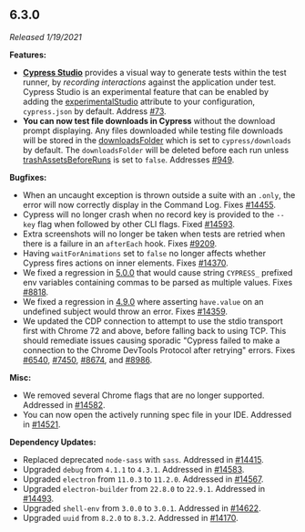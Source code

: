 ## 6.3.0

_Released 1/19/2021_

**Features:**

- [**Cypress Studio**](/guides/core-concepts/cypress-studio) provides a visual
  way to generate tests within the test runner, by _recording interactions_
  against the application under test. Cypress Studio is an experimental feature
  that can be enabled by adding the
  [experimentalStudio](/guides/references/experiments) attribute to your
  configuration, `cypress.json` by default. Address
  [#73](https://github.com/cypress-io/cypress/issues/73).
- **You can now test file downloads in Cypress** without the download prompt
  displaying. Any files downloaded while testing file downloads will be stored
  in the [downloadsFolder](/guides/references/configuration#Downloads) which is
  set to `cypress/downloads` by default. The `downloadsFolder` will be deleted
  before each run unless
  [trashAssetsBeforeRuns](/guides/references/configuration#Downloads) is set to
  `false`. Addresses [#949](https://github.com/cypress-io/cypress/issues/949).

**Bugfixes:**

- When an uncaught exception is thrown outside a suite with an `.only`, the
  error will now correctly display in the Command Log. Fixes
  [#14455](https://github.com/cypress-io/cypress/issues/14455).
- Cypress will no longer crash when no record key is provided to the `--key`
  flag when followed by other CLI flags. Fixed
  [#14593](https://github.com/cypress-io/cypress/issues/14593).
- Extra screenshots will no longer be taken when tests are retried when there is
  a failure in an `afterEach` hook. Fixes
  [#9209](https://github.com/cypress-io/cypress/issues/9209).
- Having `waitForAnimations` set to `false` no longer affects whether Cypress
  fires actions on inner elements. Fixes
  [#14370](https://github.com/cypress-io/cypress/issues/14370).
- We fixed a regression in [5.0.0](#5-0-0) that would cause string `CYPRESS_`
  prefixed env variables containing commas to be parsed as multiple values.
  Fixes [#8818](https://github.com/cypress-io/cypress/issues/8818).
- We fixed a regression in [4.9.0](#4-9-0) where asserting `have.value` on an
  undefined subject would throw an error. Fixes
  [#14359](https://github.com/cypress-io/cypress/issues/14359).
- We updated the CDP connection to attempt to use the stdio transport first with
  Chrome 72 and above, before falling back to using TCP. This should remediate
  issues causing sporadic "Cypress failed to make a connection to the Chrome
  DevTools Protocol after retrying" errors. Fixes
  [#6540](https://github.com/cypress-io/cypress/issues/6540),
  [#7450](https://github.com/cypress-io/cypress/issues/7450),
  [#8674](https://github.com/cypress-io/cypress/issues/8674), and
  [#8986](https://github.com/cypress-io/cypress/issues/8986).

**Misc:**

- We removed several Chrome flags that are no longer supported. Addressed in
  [#14582](https://github.com/cypress-io/cypress/issues/14582).
- You can now open the actively running spec file in your IDE. Addressed in
  [#14521](https://github.com/cypress-io/cypress/issues/14521).

**Dependency Updates:**

- Replaced deprecated `node-sass` with `sass`. Addressed in
  [#14415](https://github.com/cypress-io/cypress/pull/14415).
- Upgraded `debug` from `4.1.1` to `4.3.1`. Addressed in
  [#14583](https://github.com/cypress-io/cypress/issues/14583).
- Upgraded `electron` from `11.0.3` to `11.2.0`. Addressed in
  [#14567](https://github.com/cypress-io/cypress/issues/14567).
- Upgraded `electron-builder` from `22.8.0` to `22.9.1`. Addressed in
  [#14493](https://github.com/cypress-io/cypress/issues/14493).
- Upgraded `shell-env` from `3.0.0` to `3.0.1`. Addressed in
  [#14622](https://github.com/cypress-io/cypress/issues/14622).
- Upgraded `uuid` from `8.2.0` to `8.3.2`. Addressed in
  [#14170](https://github.com/cypress-io/cypress/issues/14170).
